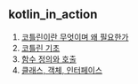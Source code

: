 ## kotlin_in_action
1. [코틀린이란 무엇이며 왜 필요한가](https://github.com/pby2017/study-android/blob/master/kotlin_in_action/1장-코틀린이란_무엇이며_왜_필요한가.md)
2. [코틀린 기초](https://github.com/pby2017/study-android/blob/master/kotlin_in_action/2장-코틀린_기초.md)
3. [함수 정의와 호출](https://github.com/pby2017/study-android/blob/master/kotlin_in_action/3장-함수_정의와_호출.md)
4. [클래스, 객체, 인터페이스](https://github.com/pby2017/study-android/blob/master/kotlin_in_action/4장-클래스,_객체,_인터페이스.md)